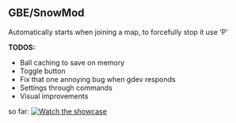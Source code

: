 ## GBE/SnowMod 

Automatically starts when joining a map, to forcefully stop it use 'P'


 **TODOS:**
- Ball caching to save on memory
- Toggle button
- Fix that one annoying bug when gdev responds
- Settings through commands
- Visual improvements


so far:
[![Watch the showcase](https://img.youtube.com/vi/fm0gzSTbrXk/hqdefault.jpg)](https://www.youtube.com/embed/fm0gzSTbrXk)

